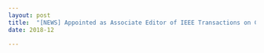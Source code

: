 ```yaml
---
layout: post
title:  "[NEWS] Appointed as Associate Editor of IEEE Transactions on Computer-Aided Design of Integrated Circuits and Systems (IEEE TCAD)!"
date: 2018-12

---
```


